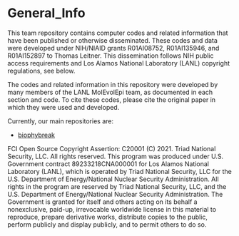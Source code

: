 # General_Info

This team repository contains computer codes and related information that have been published or otherwise disseminated. These codes and data were developed under NIH/NIAID grants R01AI08752, R01AI135946, and R01AI152897 to Thomas Leitner. This dissemination follows NIH public access requirements and Los Alamos National Laboratory (LANL) copyright regulations, see below. 

The codes and related information in this repository were developed by many members of the LANL MolEvolEpi team, as documented in each section and code. To cite these codes, please cite the original paper in which they were used and developed.

Currently, our main repositories are:
  * [biophybreak](https://github.com/MolEvolEpid/biophybreak)

FCI Open Source Copyright Assertion: C20001
(C) 2021. Triad National Security, LLC. All rights reserved. This program was produced under U.S. Government contract 89233218CNA000001 for Los Alamos National Laboratory (LANL), which is operated by Triad National Security, LLC for the U.S. Department of Energy/National Nuclear Security Administration. All rights in the program are reserved by Triad National Security, LLC, and the U.S. Department of Energy/National Nuclear Security Administration. The Government is granted for itself and others acting on its behalf a nonexclusive, paid-up, irrevocable worldwide license in this material to reproduce, prepare derivative works, distribute copies to the public, perform publicly and display publicly, and to permit others to do so.
